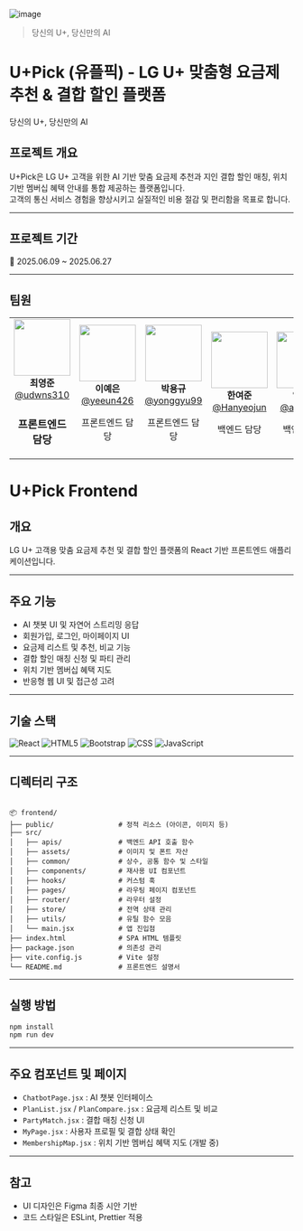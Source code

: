 ![image](https://github.com/user-attachments/assets/36e40504-633a-47c9-a790-07bd92c9e027)

>당신의 U+, 당신만의 AI

# U+Pick (유플픽) - LG U+ 맞춤형 요금제 추천 & 결합 할인 플랫폼
당신의 U+, 당신만의 AI

## 프로젝트 개요

U+Pick은 LG U+ 고객을 위한 AI 기반 맞춤 요금제 추천과 지인 결합 할인 매칭, 위치 기반 멤버십 혜택 안내를 통합 제공하는 플랫폼입니다.  
고객의 통신 서비스 경험을 향상시키고 실질적인 비용 절감 및 편리함을 목표로 합니다.

---



## 프로젝트 기간

📅 2025.06.09 ~ 2025.06.27

---
## 팀원

<table>
  <tr>
    <td align="center">
      <img src="https://avatars.githubusercontent.com/u/101700659?v=4" width="100" /><br/>
      <strong>최영준</strong><br/>
      <a href="https://github.com/udwns310">@udwns310 </a>
      <h3>프론트엔드 담당</h3>
    </td>
    <td align="center">
      <img src="https://avatars.githubusercontent.com/u/88296511?v=4" width="100" /><br/>
      <strong>이예은</strong><br/>
      <a href="https://github.com/yeeun426">@yeeun426</a>
      <p>프론트엔드 담당</p>
    </td>
    <td align="center">
      <img src="https://avatars.githubusercontent.com/u/180901036?v=4" width="100" /><br/>
      <strong>박용규</strong><br/>
      <a href="https://github.com/yonggyu99">@yonggyu99</a>
      <p>프론트엔드 담당</p>
    </td>
    <td align="center">
      <img src="https://avatars.githubusercontent.com/u/110558148?v=4" width="100" /><br/>
      <strong>한여준</strong><br/>
      <a href="https://github.com/Hanyeojun">@Hanyeojun</a>
      <p>백엔드 담당</p>
    </td>
    <td align="center">
      <img src="https://avatars.githubusercontent.com/u/63743294?v=4" width="100" /><br/>
      <strong>임재찬</strong><br/>
      <a href="https://github.com/alex8396">@alex8396</a>
      <p>백엔드 담당</p>
    </td>
  </tr>
</table>


# U+Pick Frontend

## 개요

LG U+ 고객용 맞춤 요금제 추천 및 결합 할인 플랫폼의 React 기반 프론트엔드 애플리케이션입니다.  

---

## 주요 기능

- AI 챗봇 UI 및 자연어 스트리밍 응답
- 회원가입, 로그인, 마이페이지 UI
- 요금제 리스트 및 추천, 비교 기능
- 결합 할인 매칭 신청 및 파티 관리
- 위치 기반 멤버십 혜택 지도
- 반응형 웹 UI 및 접근성 고려

---

## 기술 스택
![React](https://img.shields.io/badge/React-61DAFB?style=flat&logo=react&logoColor=white) ![HTML5](https://img.shields.io/badge/HTML5-E34F26?style=flat&logo=html5&logoColor=white) ![Bootstrap](https://img.shields.io/badge/Bootstrap-7952B3?style=flat&logo=bootstrap&logoColor=white) ![CSS](https://img.shields.io/badge/CSS3-1572B6?style=flat&logo=css3&logoColor=white) ![JavaScript](https://img.shields.io/badge/JavaScript-F7DF1E?style=flat&logo=javascript&logoColor=black)

---

## 디렉터리 구조

````

📦 frontend/
├── public/                # 정적 리소스 (아이콘, 이미지 등)
├── src/
│   ├── apis/              # 백엔드 API 호출 함수
│   ├── assets/            # 이미지 및 폰트 자산
│   ├── common/            # 상수, 공통 함수 및 스타일
│   ├── components/        # 재사용 UI 컴포넌트
│   ├── hooks/             # 커스텀 훅
│   ├── pages/             # 라우팅 페이지 컴포넌트
│   ├── router/            # 라우터 설정
│   ├── store/             # 전역 상태 관리
│   ├── utils/             # 유틸 함수 모음
│   └── main.jsx           # 앱 진입점
├── index.html             # SPA HTML 템플릿
├── package.json           # 의존성 관리
├── vite.config.js         # Vite 설정
└── README.md              # 프론트엔드 설명서

````

---

## 실행 방법

```bash
npm install
npm run dev
````

---

## 주요 컴포넌트 및 페이지

* `ChatbotPage.jsx` : AI 챗봇 인터페이스
* `PlanList.jsx` / `PlanCompare.jsx` : 요금제 리스트 및 비교
* `PartyMatch.jsx` : 결합 매칭 신청 UI
* `MyPage.jsx` : 사용자 프로필 및 결합 상태 확인
* `MembershipMap.jsx` : 위치 기반 멤버십 혜택 지도 (개발 중)

---

## 참고

* UI 디자인은 Figma 최종 시안 기반
* 코드 스타일은 ESLint, Prettier 적용
